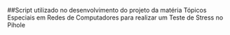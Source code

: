 ##Script utilizado no desenvolvimento do projeto da matéria Tópicos Especiais em Redes de Computadores para realizar um Teste de Stress no Pihole
